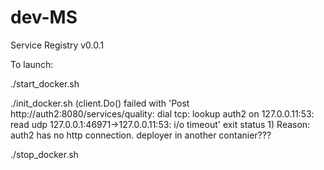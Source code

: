 # dev-MS
Service Registry v0.0.1

To launch:

./start_docker.sh 

./init_docker.sh (client.Do() failed with 'Post http://auth2:8080/services/quality: dial tcp: lookup auth2 on 127.0.0.11:53: read udp 127.0.0.1:46971->127.0.0.11:53: i/o timeout' exit status 1) Reason: auth2 has no http connection. deployer in another contanier??? 

./stop_docker.sh
